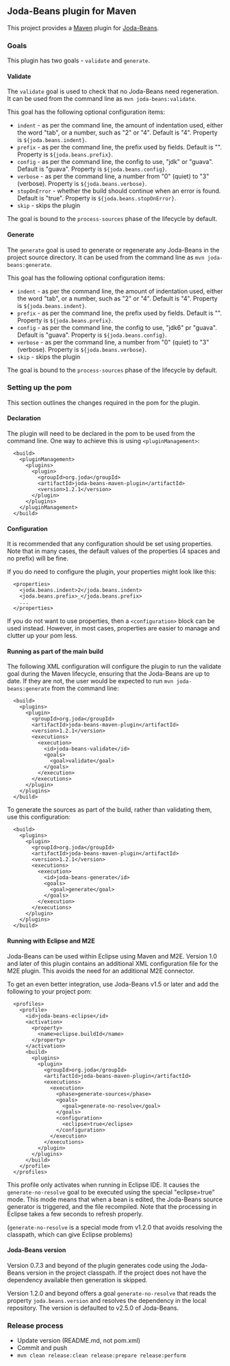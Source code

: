 Joda-Beans plugin for Maven
---------------------------

This project provides a [Maven](https://maven.apache.org/) plugin
for [Joda-Beans](https://github.com/JodaOrg/joda-beans).


### Goals

This plugin has two goals - `validate` and `generate`.

#### Validate

The `validate` goal is used to check that no Joda-Beans need regeneration.
It can be used from the command line as `mvn joda-beans:validate`.

This goal has the following optional configuration items:
- `indent` - as per the command line, the amount of indentation used,
either the word "tab", or a number, such as "2" or "4". Default is "4". Property is `${joda.beans.indent}`.
- `prefix` - as per the command line, the prefix used by fields. Default is "". Property is `${joda.beans.prefix}`.
- `config` - as per the command line, the config to use, "jdk" or "guava". Default is "guava". Property is `${joda.beans.config}`.
- `verbose` - as per the command line, a number from "0" (quiet) to "3" (verbose). Property is `${joda.beans.verbose}`.
- `stopOnError` - whether the build should continue when an error is found. Default is "true". Property is `${joda.beans.stopOnError}`.
- `skip` - skips the plugin

The goal is bound to the `process-sources` phase of the lifecycle by default.


#### Generate

The `generate` goal is used to generate or regenerate any Joda-Beans in the project source directory.
It can be used from the command line as `mvn joda-beans:generate`.

This goal has the following optional configuration items:
- `indent` - as per the command line, the amount of indentation used,
either the word "tab", or a number, such as "2" or "4". Default is "4". Property is `${joda.beans.indent}`.
- `prefix` - as per the command line, the prefix used by fields. Default is "". Property is `${joda.beans.prefix}`.
- `config` - as per the command line, the config to use, "jdk6" pr "guava". Default is "guava". Property is `${joda.beans.config}`.
- `verbose` - as per the command line, a number from "0" (quiet) to "3" (verbose). Property is `${joda.beans.verbose}`.
- `skip` - skips the plugin

The goal is bound to the `process-sources` phase of the lifecycle by default.


### Setting up the pom

This section outlines the changes required in the pom for the plugin.


#### Declaration

The plugin will need to be declared in the pom to be used from the command line.
One way to achieve this is using `<pluginManagement>`:

```
  <build>
    <pluginManagement>
      <plugins>
        <plugin>
          <groupId>org.joda</groupId>
          <artifactId>joda-beans-maven-plugin</artifactId>
          <version>1.2.1</version>
        </plugin>
      </plugins>
    </pluginManagement>
  </build>
```


#### Configuration

It is recommended that any configuration should be set using properties.
Note that in many cases, the default values of the properties (4 spaces and no prefix) will be fine.

If you do need to configure the plugin, your properties might look like this:

```
  <properties>
    <joda.beans.indent>2</joda.beans.indent>
    <joda.beans.prefix>_</joda.beans.prefix>
    ...
  </properties>
```

If you do not want to use properties, then a `<configuration>` block can be used instead.
However, in most cases, properties are easier to manage and clutter up your pom less.


#### Running as part of the main build

The following XML configuration will configure the plugin to run the validate goal during the
Maven lifecycle, ensuring that the Joda-Beans are up to date.
If they are not, the user would be expected to run `mvn joda-beans:generate` from the command line:

```
  <build>
    <plugins>
      <plugin>
        <groupId>org.joda</groupId>
        <artifactId>joda-beans-maven-plugin</artifactId>
        <version>1.2.1</version>
        <executions>
          <execution>
            <id>joda-beans-validate</id>
            <goals>
              <goal>validate</goal>
            </goals>
          </execution>
        </executions>
      </plugin>
    </plugins>
  </build>
```

To generate the sources as part of the build, rather than validating them, use this configuration:

```
  <build>
    <plugins>
      <plugin>
        <groupId>org.joda</groupId>
        <artifactId>joda-beans-maven-plugin</artifactId>
        <version>1.2.1</version>
        <executions>
          <execution>
            <id>joda-beans-generate</id>
            <goals>
              <goal>generate</goal>
            </goals>
          </execution>
        </executions>
      </plugin>
    </plugins>
  </build>
```

#### Running with Eclipse and M2E

Joda-Beans can be used within Eclipse using Maven and M2E.
Version 1.0 and later of this plugin contains an additional XML configuration file for the M2E plugin.
This avoids the need for an additional M2E connector.

To get an even better integration, use Joda-Beans v1.5 or later and add the following to your project pom:

```
  <profiles>
    <profile>
      <id>joda-beans-eclipse</id>
      <activation>
        <property>
          <name>eclipse.buildId</name>
        </property>
      </activation>
      <build>
        <plugins>
          <plugin>
            <groupId>org.joda</groupId>
            <artifactId>joda-beans-maven-plugin</artifactId>
            <executions>
              <execution>
                <phase>generate-sources</phase>
                <goals>
                  <goal>generate-no-resolve</goal>
                </goals>
                <configuration>
                  <eclipse>true</eclipse>
                </configuration>
              </execution>
            </executions>
          </plugin>
        </plugins>
      </build>
    </profile>
  </profiles>
```

This profile only activates when running in Eclipse IDE.
It causes the `generate-no-resolve` goal to be executed using the special "eclipse=true" mode.
This mode means that when a bean is edited, the Joda-Beans source generator is triggered,
and the file recompiled. Note that the processing in Eclipse takes a few seconds to refresh properly.

(`generate-no-resolve` is a special mode from v1.2.0 that avoids resolving the classpath, which can give Eclipse problems)


#### Joda-Beans version

Version 0.7.3 and beyond of the plugin generates code using the Joda-Beans version in the project classpath.
If the project does not have the dependency available then generation is skipped.

Version 1.2.0 and beyond offers a goal `generate-no-resolve` that reads the property `joda.beans.version`
and resolves the dependency in the local repository. The version is defaulted to v2.5.0 of Joda-Beans.


### Release process

* Update version (README.md, not pom.xml)
* Commit and push
* `mvn clean release:clean release:prepare release:perform`
